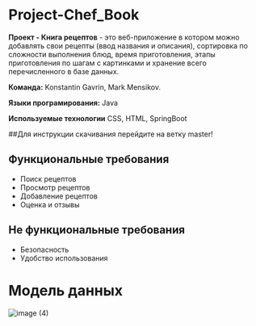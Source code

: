 # Project-Chef_Book

**Проект - Книга рецептов** - это веб-приложение в котором можно добавлять свои рецепты (ввод названия и описания), сортировка по сложности выполнения блюд, время приготовления, этапы приготовления по шагам с картинками и хранение всего перечисленного в базе данных.

**Команда:** Konstantin Gavrin, Mark Mensikov.

**Языки програмирования:** Java

**Используемые технологии** CSS, HTML,  SpringBoot

##Для инструкции скачивания перейдите на ветку master!

## Функциональные требования
- Поиск рецептов
- Просмотр рецептов
- Добавление рецептов
- Оценка и отзывы
## Не функциональные требования
- Безопасность
- Удобство использования

# Модель данных

![image (4)](https://github.com/Konstantin-Gavrin/Project-Chef_Book/assets/131643290/9e997e2e-95c9-4347-ae10-392092ed2f96)
